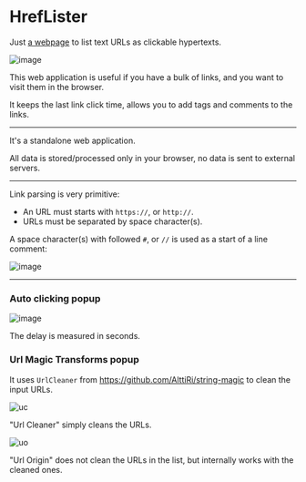 # HrefLister

Just [a webpage](https://alttiri.github.io/href-lister) to list text URLs as clickable hypertexts.

![image](https://user-images.githubusercontent.com/16310547/226176272-8000fd78-1b62-49d0-8252-bbfcac1b36bb.png)

This web application is useful if you have a bulk of links, and you want to visit them in the browser.

It keeps the last link click time, allows you to add tags and comments to the links.

---

It's a standalone web application. 

All data is stored/processed only in your browser, no data is sent to external servers.

---

Link parsing is very primitive:

 - An URL must starts with `https://`, or `http://`.
 - URLs must be separated by space character(s).

A space character(s) with followed `#`, or `//` is used as a start of a line comment:

![image](https://user-images.githubusercontent.com/16310547/226177171-9080121a-8b6a-4130-ab0a-99d79f51a42b.png)

---

### Auto clicking popup

![image](https://github.com/AlttiRi/href-lister/assets/16310547/be0794a6-7831-439f-9f7a-9ddb42b296d2)

The delay is measured in seconds.

### Url Magic Transforms popup


It uses `UrlCleaner` from https://github.com/AlttiRi/string-magic to clean the input URLs.

![uc](https://github.com/user-attachments/assets/65e89496-1809-4e07-adaa-13ce958ddede)

"Url Cleaner" simply cleans the URLs.

![uo](https://github.com/user-attachments/assets/64422050-67cf-4231-bcef-d17fdc61766a)

"Url Origin" does not clean the URLs in the list, but internally works with the cleaned ones.
